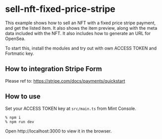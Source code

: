 # sell-nft-fixed-price-stripe

This example shows how to sell an NFT with a fixed price stripe payment, and get the listed item.
It also shows the item preview, along with the meta data included with the NFT.
It also includes how to generate an URL for OpenSea.

To start this, install the modules and try out with own ACCESS TOKEN and Fortmatic key.

## How to integration Stripe Form

Please ref to: https://stripe.com/docs/payments/quickstart

## How to use

Set your ACCESS TOKEN key at `src/main.ts` from Mint Console.

```shell
% npm i
% npm run dev
```

Open http://localhost:3000 to view it in the browser.
